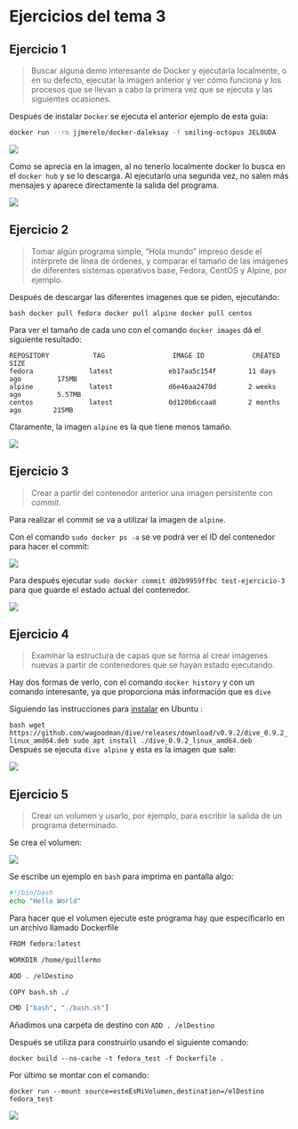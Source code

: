 # Ejercicios del tema 3

## Ejercicio 1

> Buscar alguna demo interesante de Docker y ejecutarla localmente, o en su defecto, ejecutar la imagen anterior y ver cómo funciona y los procesos que se llevan a cabo la primera vez que se ejecuta y las siguientes ocasiones.

Después de instalar ```Docker``` se ejecuta el anterior ejemplo de esta guía:

```bash
docker run --rm jjmerelo/docker-daleksay -f smiling-octopus JELOUDA
```

![](https://raw.githubusercontent.com/Guillergood/Ejercicios_20-21_CC/main/Ejercicios%20Tema%203/1.png)

Como se aprecia en la imagen, al no tenerlo localmente docker lo busca en el `docker hub` y se lo descarga. Al ejecutarlo una segunda vez, no salen más mensajes y aparece directamente la salida del programa.

![](https://raw.githubusercontent.com/Guillergood/Ejercicios_20-21_CC/main/Ejercicios%20Tema%203/2.png)

## Ejercicio 2

> Tomar algún programa simple, “Hola mundo” impreso desde el intérprete de línea de órdenes, y comparar el tamaño de las imágenes de diferentes sistemas operativos base, Fedora, CentOS y Alpine, por ejemplo.

Después de descargar las diferentes imagenes que se piden, ejecutando:

`bash
docker pull fedora
docker pull alpine
docker pull centos
`

Para ver el tamaño de cada uno con el comando ```docker images``` dá el siguiente resultado:


```
REPOSITORY           TAG                 IMAGE ID            CREATED             SIZE
fedora              latest              eb17aa5c154f        11 days ago         175MB
alpine              latest              d6e46aa2470d        2 weeks ago         5.57MB
centos              latest              0d120b6ccaa8        2 months ago        215MB
```
Claramente, la imagen `alpine` es la que tiene menos tamaño.

![](https://raw.githubusercontent.com/Guillergood/Ejercicios_20-21_CC/main/Ejercicios%20Tema%203/3.png)

## Ejercicio 3

> Crear a partir del contenedor anterior una imagen persistente con *commit*.

Para realizar el commit se va a utilizar la imagen de `alpine`.

Con el comando `sudo docker ps -a` se ve podrá ver el ID del contenedor para hacer el commit:

![](https://raw.githubusercontent.com/Guillergood/Ejercicios_20-21_CC/main/Ejercicios%20Tema%203/4.png)

Para después ejecutar `sudo docker commit d02b9959ffbc test-ejercicio-3` para que guarde el estado actual del contenedor.

![](https://raw.githubusercontent.com/Guillergood/Ejercicios_20-21_CC/main/Ejercicios%20Tema%203/5.png)

## Ejercicio 4

> Examinar la estructura de capas que se forma al crear imágenes nuevas a partir de contenedores que se hayan estado ejecutando.

Hay dos formas de verlo, con el comando `docker history` y con un comando interesante, ya que proporciona más información que es `dive`

Siguiendo las instrucciones para [instalar](https://github.com/wagoodman/dive) en Ubuntu :

`bash
wget https://github.com/wagoodman/dive/releases/download/v0.9.2/dive_0.9.2_linux_amd64.deb
sudo apt install ./dive_0.9.2_linux_amd64.deb
`
Después se ejecuta `dive alpine` y esta es la imagen que sale:

![](https://raw.githubusercontent.com/Guillergood/Ejercicios_20-21_CC/main/Ejercicios%20Tema%203/6.png)

## Ejercicio 5

> Crear un volumen y usarlo, por ejemplo, para escribir la salida de un programa determinado.

Se crea el volumen:

![](https://raw.githubusercontent.com/Guillergood/Ejercicios_20-21_CC/main/Ejercicios%20Tema%203/7.png)

Se escribe un ejemplo en `bash` para imprima en pantalla algo:

```bash
#!/bin/bash
echo "Hello World"
```

Para hacer que el volumen ejecute este programa hay que especificarlo en un archivo llamado Dockerfile
```bash
FROM fedora:latest

WORKDIR /home/guillermo

ADD . /elDestino

COPY bash.sh ./

CMD ["bash", "./bash.sh"]
```
Añadimos una carpeta de destino con ```ADD . /elDestino```

Después se utiliza para construirlo usando el siguiente comando:

`docker build --no-cache -t fedora_test -f Dockerfile .` 

Por último se montar con el comando:

`docker run --mount source=esteEsMiVolumen,destination=/elDestino fedora_test`

![](https://raw.githubusercontent.com/Guillergood/Ejercicios_20-21_CC/main/Ejercicios%20Tema%203/8.png)




